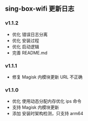 ## sing-box-wifi 更新日志

### v1.1.2
- 优化 错误日志分离
- 优化 安装过程
- 优化 启动逻辑
- 完善 README.md

### v1.1.1
- 修复 Magisk 内模块更新 URL 不正确

### v1.1.0
- 优化 使用动态分配内存优化 ips 命令
- 支持 Magisk 内模块更新
- 添加 安装时架构检测，只支持 arm64
